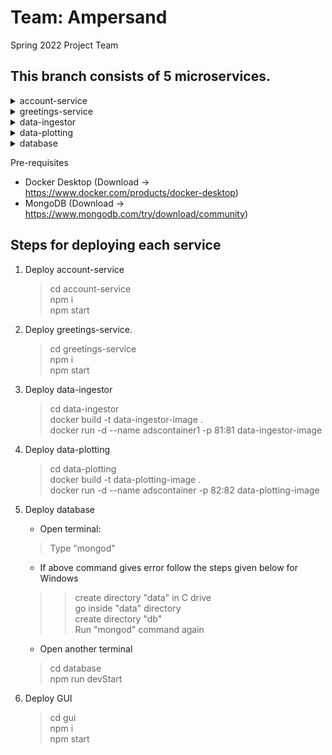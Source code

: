# Team: Ampersand
Spring 2022 Project Team 

## This branch consists of 5 microservices.
<details>
           <summary>account-service</summary>
           <p>Contains google-authentication for user</p>
</details>
<details>
           <summary>greetings-service</summary>
           <p>Fetches username from google-authentication service</p>
</details>
<details>
           <summary>data-ingestor</summary>
           <p>Fetches URL from AWS</p>
</details>
<details>
           <summary>data-plotting</summary>
           <p>Plots the image from file</p>
</details>
<details>
           <summary>database</summary>
           <p>Keeps record of all user history</p>
</details>

Pre-requisites
- Docker Desktop (Download -> https://www.docker.com/products/docker-desktop)
- MongoDB (Download -> https://www.mongodb.com/try/download/community)

## Steps for deploying each service

1. Deploy account-service
    > cd account-service</br>
    > npm i</br>
    > npm start</br>

2. Deploy greetings-service.
    > cd greetings-service</br>
    > npm i</br>
    > npm start</br>

3. Deploy data-ingestor
    > cd data-ingestor</br>
    > docker build -t data-ingestor-image .</br>
    > docker run -d --name adscontainer1 -p 81:81 data-ingestor-image</br>

4. Deploy data-plotting
    > cd data-plotting</br>
    > docker build -t data-plotting-image .</br>
    > docker run -d --name adscontainer -p 82:82 data-plotting-image</br>

5. Deploy database
    - Open terminal: 
    > Type "mongod" </br>
    - If above command gives error follow the steps given below for Windows</br>
    >> create directory "data" in C drive</br>
    >> go inside "data" directory</br>
    >> create directory "db"</br>
    >> Run "mongod" command again</br>
    - Open another terminal</br>
    > cd database</br>
    > npm run devStart</br>
    
6. Deploy GUI
    > cd gui</br>
    > npm i</br>
    > npm start</br>

